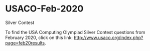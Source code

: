 # USACO-Feb-2020
Silver Contest

To find the USA Computing Olympiad Silver Contest questions from February 2020, click on this link: http://www.usaco.org/index.php?page=feb20results.
